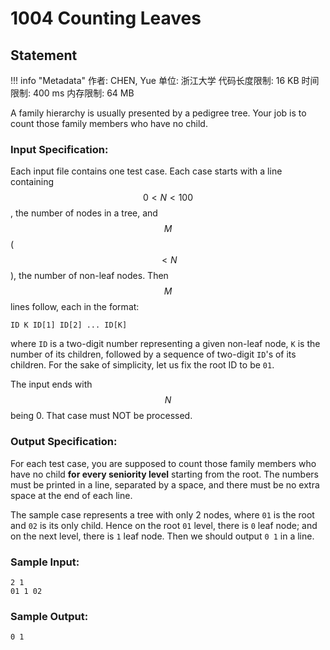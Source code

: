 
# 1004 Counting Leaves

## Statement

!!! info "Metadata"
    作者: CHEN, Yue
    单位: 浙江大学
    代码长度限制: 16 KB
    时间限制: 400 ms
    内存限制: 64 MB

A family hierarchy is usually presented by a pedigree tree.  Your job is to count those family members who have no child.

### Input Specification:

Each input file contains one test case. Each case starts with a line  containing $$0<N<100$$, the number of nodes in a tree, and $$M$$ ($$<N$$), the number of non-leaf nodes.  Then $$M$$ lines follow, each in the format:
```
ID K ID[1] ID[2] ... ID[K]
```

where `ID` is a two-digit number representing a given non-leaf node, `K` is the number of its children, followed by a sequence of two-digit `ID`'s of its children.  For the sake of simplicity, let us fix the root ID to be `01`.

The input ends with $$N$$ being 0.  That case must NOT be processed.

### Output Specification:

For each test case, you are supposed to count those family members who have no child **for every seniority level** starting from the root.  The numbers must be printed in a line, separated by a space, and there must be no extra space at the end of each line.

The sample case represents a tree with only 2 nodes, where `01` is the root and `02` is its only child.  Hence on the root `01` level, there is `0` leaf node; and on the next level, there is `1` leaf node.  Then we should output `0 1` in a line.

### Sample Input:
```plaintext
2 1
01 1 02
```

### Sample Output:
```plaintext
0 1
```

